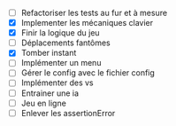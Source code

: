 * [ ] Refactoriser les tests au fur et à mesure
* [x] Implementer les mécaniques clavier
* [x] Finir la logique du jeu
* [ ] Déplacements fantômes
* [x] Tomber instant
* [ ] Implémenter un menu
* [ ] Gérer le config avec le fichier config
* [ ] Implémenter des vs 
* [ ] Entrainer une ia
* [ ] Jeu en ligne
* [ ] Enlever les assertionError